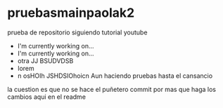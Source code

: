 # pruebasmainpaolak2
prueba de repositorio siguiendo tutorial youtube

- I'm currently working on... 
- I'm currently working on... 
- otra JJ BSUDVDSB
- lorem
- n osHOIh JSHDSIOhoicn
Aun haciendo pruebas hasta el cansancio


la cuestion es que no se hace el puñetero commit por mas que haga los cambios aqui en el readme